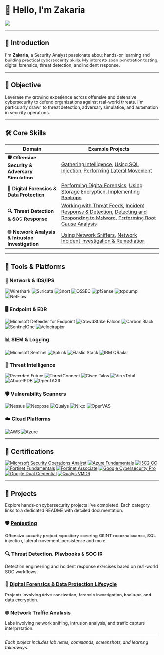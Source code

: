 # 👋 Hello, I'm Zakaria

<a href="https://www.linkedin.com/in/zakaria-a-432624154/">
  <img src="https://img.shields.io/badge/-LinkedIn-0072b1?&style=for-the-badge&logo=linkedin&logoColor=white" />
</a>

---

## 🧭 Introduction

I'm **Zakaria**, a Security Analyst passionate about hands-on learning and building practical cybersecurity skills. My interests span penetration testing, digital forensics, threat detection, and incident response.

---

## 🎯 Objective

Leverage my growing experience across offensive and defensive cybersecurity to defend organizations against real-world threats. I'm particularly drawn to threat detection, adversary simulation, and automation in security operations.

---

## 🛠️ Core Skills

| Domain | Example Projects |
|--------|--------------|
| **🛡️ Offensive Security & Adversary Simulation** | [Gathering Intelligence](projects/pentesting/gathering-intelligence.md), [Using SQL Injection](projects/pentesting/using-sql-injection.md), [Performing Lateral Movement](projects/pentesting/performing-lateral-movement.md) |
| **🧪 Digital Forensics & Data Protection** | [Performing Digital Forensics](https://github.com/KMS1260/Digital-Forensics-Data-Protection-Lifecycle/tree/projects/04-performing-digital-forensics), [Using Storage Encryption](https://github.com/KMS1260/Digital-Forensics-Data-Protection-Lifecycle/tree/projects/03-using-Storage-encryption), [Implementing Backups](https://github.com/KMS1260/Digital-Forensics-Data-Protection-Lifecycle/tree/projects/02-implementing-backups) | 
| **🔍 Threat Detection & SOC Response** | [Working with Threat Feeds](https://github.com/KMS1260/Threat-Detection-Playbooks-SOC-Incident-Response/tree/projects/06-working-with-threat-feeds#readme), [Incident Response & Detection](https://github.com/KMS1260/Threat-Detection-Playbooks-SOC-Incident-Response/blob/projects/03-incident-response-and-detection/README.md), [Detecting and Responding to Malware](https://github.com/KMS1260/Threat-Detection-Playbooks-SOC-Incident-Response/blob/projects/02-detecting-and-responding-to-malware/README.md), [Performing Root Cause Analysis](https://github.com/KMS1260/Threat-Detection-Playbooks-SOC-Incident-Response/blob/projects/04-performing-root-cause-analysis/README.md)  |
| **🌐 Network Analysis & Intrusion Investigation** | [Using Network Sniffers](https://github.com/KMS1260/Network-Traffic-Analysis-Intrusion-Investigation/blob/projects/01-using-network-sniffers/README.md), [Network Incident Investigation & Remediation](https://github.com/KMS1260/Network-Traffic-Analysis-Intrusion-Investigation/blob/projects/02-network-incident-investigation-remediation/README.md) |

---

## 🧰 Tools & Platforms

### 🔐 Network & IDS/IPS
![Wireshark](https://img.shields.io/badge/-Wireshark-1679A7?style=for-the-badge&logo=Wireshark&logoColor=white)
![Suricata](https://img.shields.io/badge/-Suricata-EF3B2D?style=for-the-badge&logo=Suricata&logoColor=white)
![Snort](https://img.shields.io/badge/-Snort-F16421?style=for-the-badge&logo=Snort&logoColor=white)
![OSSEC](https://img.shields.io/badge/-OSSEC-3C3C3C?style=for-the-badge&logo=OSSEC&logoColor=white)
![pfSense](https://img.shields.io/badge/-pfSense-336699?style=for-the-badge&logo=pfsense&logoColor=white)
![tcpdump](https://img.shields.io/badge/-tcpdump-1F323A?style=for-the-badge&logo=Wireshark&logoColor=white)
![NetFlow](https://img.shields.io/badge/-NetFlow_Traffic_Analyzer-FF9900?style=for-the-badge&logo=SolarWinds&logoColor=white)

### 🖥️ Endpoint & EDR
![Microsoft Defender for Endpoint](https://img.shields.io/badge/-Microsoft_Defender_for_Endpoint-00A4EF?style=for-the-badge&logo=Microsoft&logoColor=white)
![CrowdStrike Falcon](https://img.shields.io/badge/-CrowdStrike_Falcon-EF2D5E?style=for-the-badge&logo=CrowdStrike&logoColor=white)
![Carbon Black](https://img.shields.io/badge/-Carbon_Black-00B1E3?style=for-the-badge&logo=Carbon-Black&logoColor=white)
![SentinelOne](https://img.shields.io/badge/-SentinelOne-4527A0?style=for-the-badge&logo=SentinelOne&logoColor=white)
![Velociraptor](https://img.shields.io/badge/-Velociraptor-4B275F?style=for-the-badge&logo=Velociraptor&logoColor=white)

### 📊 SIEM & Logging
![Microsoft Sentinel](https://img.shields.io/badge/-Microsoft_Sentinel-0078D4?style=for-the-badge&logo=Microsoft&logoColor=white)
![Splunk](https://img.shields.io/badge/-Splunk-000000?style=for-the-badge&logo=Splunk&logoColor=white)
![Elastic Stack](https://img.shields.io/badge/-Elastic_Stack-005571?style=for-the-badge&logo=Elastic&logoColor=white)
![IBM QRadar](https://img.shields.io/badge/-IBM_QRadar-5281A3?style=for-the-badge&logo=IBM&logoColor=white)

### 🧠 Threat Intelligence
![Recorded Future](https://img.shields.io/badge/-Recorded_Future-2C3E50?style=for-the-badge&logo=RecordedFuture&logoColor=white)
![ThreatConnect](https://img.shields.io/badge/-ThreatConnect-E4572E?style=for-the-badge&logo=ThreatConnect&logoColor=white)
![Cisco Talos](https://img.shields.io/badge/-Cisco_Talos-0C60B2?style=for-the-badge&logo=Cisco&logoColor=white)
![VirusTotal](https://img.shields.io/badge/-VirusTotal-4A86C7?style=for-the-badge&logo=VirusTotal&logoColor=white)
![AbuseIPDB](https://img.shields.io/badge/-AbuseIPDB-5A5A5A?style=for-the-badge&logo=AbuseIPDB&logoColor=white)
![OpenTAXII](https://img.shields.io/badge/-OpenTAXII-007AA3?style=for-the-badge&logo=TAXII&logoColor=white)

### 🛡️ Vulnerability Scanners
![Nessus](https://img.shields.io/badge/-Tenable_Nessus-007CBA?style=for-the-badge&logo=Tenable&logoColor=white)
![Nexpose](https://img.shields.io/badge/-Rapid7_Nexpose-FF6600?style=for-the-badge&logo=Rapid7&logoColor=white)
![Qualys](https://img.shields.io/badge/-Qualys_VM-DA1884?style=for-the-badge&logo=Qualys&logoColor=white)
![Nikto](https://img.shields.io/badge/-Nikto-8C1515?style=for-the-badge&logo=Nikto&logoColor=white)
![OpenVAS](https://img.shields.io/badge/-OpenVAS-006400?style=for-the-badge&logo=OpenVAS&logoColor=white)

### ☁️ Cloud Platforms
![AWS](https://img.shields.io/badge/-AWS-FF9900?style=for-the-badge&logo=Amazon-AWS&logoColor=white)
![Azure](https://img.shields.io/badge/-Azure-0089D6?style=for-the-badge&logo=Microsoft-Azure&logoColor=white)

---

## 📜 Certifications

[![Microsoft Security Operations Analyst](https://img.shields.io/badge/-Microsoft_Security_Operations_Analyst-0078D4?style=for-the-badge&logo=Microsoft&logoColor=white)](https://learn.microsoft.com/en-us/users/zakariaali-5292/credentials/a86dcea0f0cf4472)
[![Azure Fundamentals](https://img.shields.io/badge/-Microsoft_Azure_Fundamentals-0089D6?style=for-the-badge&logo=Microsoft-Azure&logoColor=white)](https://learn.microsoft.com/en-us/users/zakariaali-5292/credentials/2dc9da634196d944)
[![ISC2 CC](https://img.shields.io/badge/-Certified_in_Cybersecurity_(CC)-23b14d?style=for-the-badge&logo=ISC2&logoColor=white)](https://www.credly.com/badges/198a0c75-8448-4914-b709-2b42fcc2833c/public_url)
[![Fortinet Fundamentals](https://img.shields.io/badge/-Fortinet_Certified_Fundamentals_Cybersecurity-0064b1?style=for-the-badge&logo=Fortinet&logoColor=white)](https://www.credly.com/badges/c38fce85-6bea-4703-a82f-55bbdda8a85e/public_url)
[![Fortinet Associate](https://img.shields.io/badge/-Fortinet_Certified_Associate_Cybersecurity-82419c?style=for-the-badge&logo=Fortinet&logoColor=white)](https://www.credly.com/badges/d458d1a6-84bd-4688-850c-da13995a2d3f/public_url)
[![Google Cybersecurity Pro](https://img.shields.io/badge/-Google_Cybersecurity_Professional_Certificate_V2-4285F4?style=for-the-badge&logo=Google&logoColor=white)](https://www.credly.com/badges/1502a3db-c750-4e06-97a6-a16c99803c58/linked_in_profile)
[![Google Dual Credential](https://img.shields.io/badge/-Google_Cybersecurity_%2B_Security%2B_Dual_Credential-F4B400?style=for-the-badge&logo=Google&logoColor=white)](https://www.credly.com/badges/eb9d5710-0fb2-4a7f-9618-4ca8d7e54ef8/public_url)
[![Qualys VMDR](https://img.shields.io/badge/-Qualys_Certified_Specialist_VMDR-DA1884?style=for-the-badge&logo=Qualys&logoColor=white)](https://drive.google.com/file/d/1ARNsbNsvb4nCYzkpvm9jpUsVqIFPVoKq/view)

---

## 📁 Projects

Explore hands-on cybersecurity projects I've completed. Each category links to a dedicated README with detailed documentation.

### 🛡️ [Pentesting](https://github.com/KMS1260/Pentesting)
Offensive security project repository covering OSINT reconnaissance, SQL injection, lateral movement, persistence and more.

### 🔍 [Threat Detection, Playbooks & SOC IR](https://github.com/KMS1260/Threat-Detection-Playbooks-SOC-Incident-Response)
Detection engineering and incident response exercises based on real-world SOC workflows.

### 🧪 [Digital Forensics & Data Protection Lifecycle](https://github.com/KMS1260/Digital-Forensics-Data-Protection-Lifecycle)
Projects involving drive sanitization, forensic investigation, backups, and data encryption.

### 🌐 [Network Traffic Analysis](./projects/network-analysis/README.md)
Labs involving network sniffing, intrusion analysis, and traffic capture interpretation.

---

*Each project includes lab notes, commands, screenshots, and learning takeaways.*

